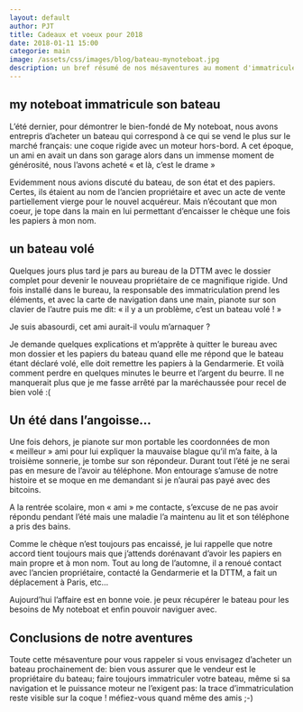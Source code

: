 ```yaml
---
layout: default
author: PJT
title: Cadeaux et voeux pour 2018
date: 2018-01-11 15:00
categorie: main
image: /assets/css/images/blog/bateau-mynoteboat.jpg
description: un bref résumé de nos mésaventures au moment d'immatriculer notre bateau.  Cette expérience servira certainement un futur propriétaire de bateau qui envisage de passer par le bon coin.
---
```


## my noteboat immatricule son bateau
L’été dernier, pour démontrer le bien-fondé de My noteboat, nous avons entrepris d’acheter un bateau qui correspond à ce qui se vend le plus sur le marché français: une coque rigide avec un moteur hors-bord.  A cet époque, un ami en avait un dans son garage alors dans un immense moment de générosité, nous l’avons acheté « et là, c’est le drame »

Evidemment nous avions discuté du bateau, de son état et des papiers.  Certes, ils étaient au nom de l’ancien propriétaire et avec un acte de vente partiellement vierge pour le nouvel acquéreur. Mais n’écoutant que mon coeur, je tope dans la main en lui permettant d’encaisser le chèque une fois les papiers à mon nom.

## un bateau volé
Quelques jours plus tard je pars au bureau de la DTTM avec le dossier complet pour devenir le nouveau propriétaire de ce magnifique rigide.  Und fois installé dans le bureau, la responsable des immatriculation prend les éléments, et avec la carte de navigation dans une main,  pianote sur son clavier de l’autre puis me dit: « il y a un problème, c’est un bateau volé ! »

Je suis abasourdi, cet ami aurait-il voulu m’arnaquer ?

Je demande quelques explications et m’apprête à quitter le bureau avec mon dossier et les papiers du bateau quand elle me répond que le bateau étant déclaré volé, elle doit remettre les papiers à la Gendarmerie.  Et voilà comment perdre en quelques minutes le beurre et l’argent du beurre.  Il ne manquerait plus que je me fasse arrêté par la maréchaussée pour recel de bien 	volé :(

## Un été dans l’angoisse…
Une fois dehors, je pianote sur mon portable les coordonnées de mon « meilleur » ami pour lui expliquer la mauvaise blague qu’il m’a faite, à la troisième sonnerie, je tombe sur son répondeur.  Durant tout l’été je ne serai pas en mesure de l’avoir au téléphone.  Mon entourage s’amuse de notre histoire et se moque en me demandant si je n’aurai pas payé avec des bitcoins.

A la rentrée scolaire, mon « ami » me contacte, s’excuse de ne pas avoir répondu pendant l’été mais une maladie l’a maintenu au lit et son téléphone a pris des bains.

Comme le chèque n’est toujours pas encaissé, je lui rappelle que notre accord tient toujours mais que j’attends dorénavant d’avoir les papiers en main propre et à mon nom.  Tout au long de l’automne, il a renoué contact avec l’ancien propriétaire, contacté la Gendarmerie et la DTTM, a fait un déplacement à Paris, etc…

Aujourd’hui l’affaire est en bonne voie.  je peux récupérer le bateau pour les besoins de My noteboat et enfin pouvoir naviguer avec.

## Conclusions de notre aventures
Toute cette mésaventure pour vous rappeler si vous envisagez d’acheter un bateau prochainement de:
bien vous assurer que le vendeur est le propriétaire du bateau;
faire toujours immatriculer votre bateau, même si sa navigation et le puissance moteur ne l’exigent pas: la trace d’immatriculation reste visible sur la coque !
méfiez-vous quand même des amis ;-)
